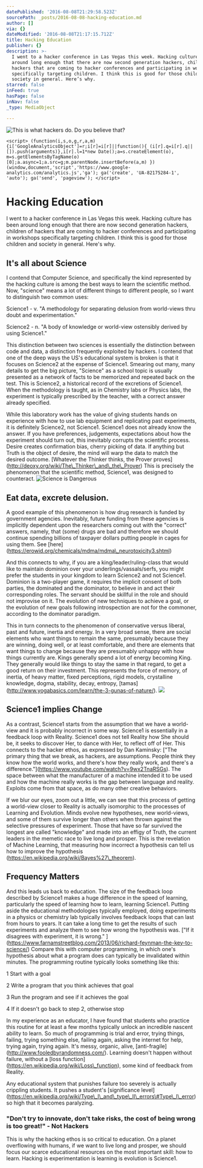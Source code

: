 ```yaml
---
datePublished: '2016-08-08T21:29:58.523Z'
sourcePath: _posts/2016-08-08-hacking-education.md
author: []
via: {}
dateModified: '2016-08-08T21:17:15.712Z'
title: Hacking Education
publisher: {}
description: >-
  I went to a hacker conference in Las Vegas this week. Hacking culture has been
  around long enough that there are now second generation hackers, children of
  hackers that are coming to hacker conferences and participating in workshops
  specifically targeting children. I think this is good for those children and
  society in general. Here’s why.
starred: false
inFeed: true
hasPage: false
inNav: false
_type: MediaObject

---
```

![This is what hackers do. Do you believe that?](https://the-grid-user-content.s3-us-west-2.amazonaws.com/e6d16ed5-9ce2-41a8-b558-e67e487a8255.jpg)

    <script> (function(i,s,o,g,r,a,m){i['GoogleAnalyticsObject']=r;i[r]=i[r]||function(){ (i[r].q=i[r].q||[]).push(arguments)},i[r].l=1*new Date();a=s.createElement(o), m=s.getElementsByTagName(o)[0];a.async=1;a.src=g;m.parentNode.insertBefore(a,m) })(window,document,'script','https://www.google-analytics.com/analytics.js','ga'); ga('create', 'UA-82175284-1', 'auto'); ga('send', 'pageview'); </script>

# Hacking Education

I went to a hacker conference in Las Vegas this week. Hacking culture has been around long enough that there are now second generation hackers, children of hackers that are coming to hacker conferences and participating in workshops specifically targeting children. I think this is good for those children and society in general. Here's why.

## It's all about Science

I contend that Computer Science, and specifically the kind represented by the hacking culture is among the best ways to learn the scientific method. Now, "science" means a lot of different things to different people, so I want to distinguish two common uses:

Science1 - v. "A methodology for separating delusion from world-views thru doubt and experimentation."

Science2 - n. "A body of knowledge or world-view ostensibly derived by using Science1."

This distinction between two sciences is essentially the distinction between code and data, a distinction frequently exploited by hackers. I contend that one of the deep ways the US's educational system is broken is that it focuses on Science2 at the expense of Science1\. Smearing out many, many details to get the big picture, "Science" as a school topic is usually presented as a network of facts to be memorized and repeated back on the test. This is Science2, a historical record of the excretions of Science1\. When the methodology is taught, as in Chemistry labs or Physics labs, the experiment is typically prescribed by the teacher, with a correct answer already specified.

While this laboratory work has the value of giving students hands on experience with how to use lab equipment and replicating past experiments, it is definitely Science2, not Science1\. Science1 does not already know the answer. If you have preferences, judgements, expectations about how the experiment should turn out, this inevitably corrupts the scientific process. Desire creates confirmation bias, cherry picking of data. If anything but Truth is the object of desire, the mind will warp the data to match the desired outcome. \[Whatever the Thinker thinks, the Prover proves\] (http://deoxy.org/wiki/The\_Thinker\_and\_the\_Prover) This is precisely the phenomenon that the scientific method, Science1, was designed to counteract.
![Science is Dangerous ](https://the-grid-user-content.s3-us-west-2.amazonaws.com/563554ed-3887-4125-bb92-9aa15849f2b1.png)

## Eat data, excrete delusion.

A good example of this phenomenon is how drug research is funded by government agencies. Inevitably, future funding from these agencies is implicitly dependent upon the researchers coming out with the "correct" answers, namely, that (some) drugs are bad and therefore we should continue spending billions of taxpayer dollars putting people in cages for using them. See \[here\](https://erowid.org/chemicals/mdma/mdma\_neurotoxicity3.shtml)

And this connects to why, if you are a king/leader/ruling-class that would like to maintain dominion over your underlings/vassals/serfs, you might prefer the students in your kingdom to learn Science2 and not Science1\. Dominion is a two-player game, it requires the implicit consent of both parties, the dominated and the dominator, to believe in and act their corresponding roles. The servant should be skillful in the role and should not improvise on it. The evolution of new techniques to achieve a goal, or the evolution of new goals following introspection are not for the commoner, according to the dominator paradigm.

This in turn connects to the phenomenon of conservative versus liberal, past and future, inertia and energy. In a very broad sense, there are social elements who want things to remain the same, presumably because they are winning, doing well, or at least comfortable, and there are elements that want things to change because they are presumably unhappy with how things currently are. Kings generally spend a lot of energy becoming King. They generally would like things to stay the same in that regard, to get a good return on their investment. This represents the force of memory, of inertia, of heavy matter, fixed perceptions, rigid models, crystalline knowledge, dogma, stability, decay, entropy, \[tamas\](http://www.yogabasics.com/learn/the-3-gunas-of-nature/).
![](https://the-grid-user-content.s3-us-west-2.amazonaws.com/f459608a-e804-4590-a92a-421c8b78ab6b.jpg)

## Science1 implies Change

As a contrast, Science1 starts from the assumption that we have a world-view and it is probably incorrect in some way. Science1 is essentially in a feedback loop with Reality. Science1 does not tell Reality how She should be, it seeks to discover Her, to dance with Her, to reflect off of Her. This connects to the hacker ethos, as expressed by Dan Kaminsky: \["The primary thing that we break, as hackers, are assumptions. People think they know how the world works, and there's how they really work, and there's a difference."\](https://www.youtube.com/watch?v=9wx2TnaRSGs). The space between what the manufacturer of a machine intended it to be used and how the machine really works is the gap between language and reality. Exploits come from that space, as do many other creative behaviors.

If we blur our eyes, zoom out a little, we can see that this process of getting a world-view closer to Reality is actually isomorphic to the processes of Learning and Evolution. Minds evolve new hypotheses, new world-views, and some of them survive longer than others when thrown against the selective pressures of experiment. Those that have so far survived the longest are called "knowledge" and made into an effigy of Truth, the current leaders in the memetic race to live long and prosper. This is the revelation of Machine Learning, that measuring how incorrect a hypothesis can tell us how to improve the hypothesis (https://en.wikipedia.org/wiki/Bayes%27\_theorem).

## Frequency Matters

And this leads us back to education. The size of the feedback loop described by Science1 makes a huge difference in the speed of learning, particularly the speed of learning how to learn, learning Science1\. Putting aside the educational methodologies typically employed, doing experiments in a physics or chemistry lab typically involves feedback loops that can last from hours to years. It can take a long time to get the results of such experiments and analyze them to see how wrong the hypothesis was. \["If it disagrees with experiment, it is wrong." \] (https://www.farnamstreetblog.com/2013/06/richard-feynman-the-key-to-science/) Compare this with computer programming, in which one's hypothesis about what a program does can typically be invalidated within minutes. The programming routine typically looks something like this:

1 Start with a goal

2 Write a program that you think achieves that goal

3 Run the program and see if it achieves the goal

4 If it doesn't go back to step 2, otherwise stop

In my experience as an educator, I have found that students who practice this routine for at least a few months typically unlock an incredible nascent ability to learn. So much of programming is trial and error, trying things, failing, trying something else, failing again, asking the internet for help, trying again, trying again. It's messy, organic, alive, \[anti-fragile\](http://www.fooledbyrandomness.com/). Learning doesn't happen without failure, without a \[loss function\](https://en.wikipedia.org/wiki/Loss\_function), some kind of feedback from Reality.

Any educational system that punishes failure too severely is actually crippling students. It pushes a student's \[significance level\](https://en.wikipedia.org/wiki/Type\_I\_and\_type\_II\_errors\#Type\_I\_error) so high that it becomes paralyzing.

### "Don't try to innovate, don't take risks, the cost of being wrong is too great!" - Not Hackers

This is why the hacking ethos is so critical to education. On a planet overflowing with humans, if we want to live long and prosper, we should focus our scarce educational resources on the most important skill: how to learn. Hacking is experimentation is learning is evolution is Science1\.